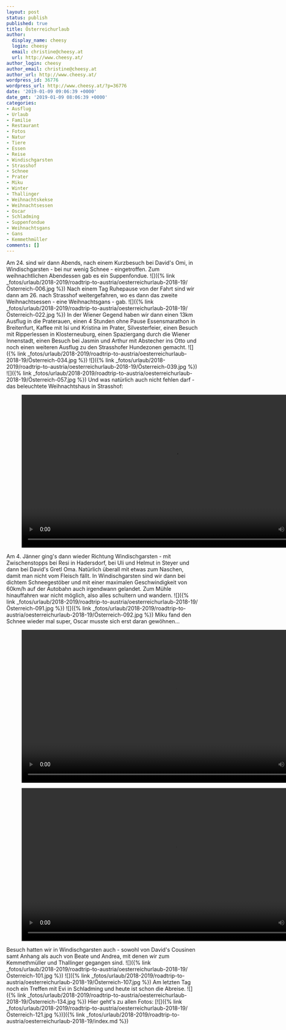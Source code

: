 ```yaml
---
layout: post
status: publish
published: true
title: Österreichurlaub
author:
  display_name: cheesy
  login: cheesy
  email: christine@cheesy.at
  url: http://www.cheesy.at/
author_login: cheesy
author_email: christine@cheesy.at
author_url: http://www.cheesy.at/
wordpress_id: 36776
wordpress_url: http://www.cheesy.at/?p=36776
date: '2019-01-09 09:06:39 +0000'
date_gmt: '2019-01-09 08:06:39 +0000'
categories:
- Ausflug
- Urlaub
- Familie
- Restaurant
- Fotos
- Natur
- Tiere
- Essen
- Reise
- Windischgarsten
- Strasshof
- Schnee
- Prater
- Miku
- Winter
- Thallinger
- Weihnachtskekse
- Weihnachtsessen
- Oscar
- Schladming
- Suppenfondue
- Weihnachtsgans
- Gans
- Kemmethmüller
comments: []
---
```

Am 24. sind wir dann Abends, nach einem Kurzbesuch bei David's Omi, in Windischgarsten - bei nur wenig Schnee - eingetroffen. Zum weihnachtlichen Abendessen gab es ein Suppenfondue.
![]({% link _fotos/urlaub/2018-2019/roadtrip-to-austria/oesterreichurlaub-2018-19/Österreich-006.jpg %})
Nach einem Tag Ruhepause von der Fahrt sind wir dann am 26. nach Strasshof weitergefahren, wo es dann das zweite Weihnachtsessen - eine Weihnachtsgans - gab.
![]({% link _fotos/urlaub/2018-2019/roadtrip-to-austria/oesterreichurlaub-2018-19/Österreich-022.jpg %})
In der Wiener Gegend haben wir dann einen 13km Ausflug in die Praterauen, einen 4 Stunden ohne Pause Essensmarathon in Breitenfurt, Kaffee mit Isi und Kristina im Prater, Silvesterfeier, einen Besuch mit Ripperlessen in Klosterneuburg, einen Spaziergang durch die Wiener Innenstadt, einen Besuch bei Jasmin und Arthur mit Abstecher ins Otto und noch einen weiteren Ausflug zu den Strasshofer Hundezonen gemacht.
![]({% link _fotos/urlaub/2018-2019/roadtrip-to-austria/oesterreichurlaub-2018-19/Österreich-034.jpg %})
![]({% link _fotos/urlaub/2018-2019/roadtrip-to-austria/oesterreichurlaub-2018-19/Österreich-039.jpg %})
![]({% link _fotos/urlaub/2018-2019/roadtrip-to-austria/oesterreichurlaub-2018-19/Österreich-057.jpg %})
Und was natürlich auch nicht fehlen darf - das beleuchtete Weihnachtshaus in Strasshof:
<figure><video controls width="800" src="{% link /download/Videos/Christmas Spirit.mp4 %}"></video></figure>
Am 4. Jänner ging's dann wieder Richtung Windischgarsten - mit Zwischenstopps bei Resi in Hadersdorf, bei Uli und Helmut in Steyer und dann bei David's Gretl Oma. Natürlich überall mit etwas zum Naschen, damit man nicht vom Fleisch fällt. In Windischgarsten sind wir dann bei dichtem Schneegestöber und mit einer maximalen Geschwindigkeit von 60km/h auf der Autobahn auch irgendwann gelandet. Zum Mühle hinauffahren war nicht möglich, also alles schultern und wandern.
![]({% link _fotos/urlaub/2018-2019/roadtrip-to-austria/oesterreichurlaub-2018-19/Österreich-091.jpg %})
![]({% link _fotos/urlaub/2018-2019/roadtrip-to-austria/oesterreichurlaub-2018-19/Österreich-092.jpg %})
Miku fand den Schnee wieder mal super, Oscar musste sich erst daran gewöhnen...
<figure><video controls width="800" src="{% link /download/Videos/20190105 Miku im Schnee.mp4 %}"></video></figure>
<figure><video controls width="800" src="{% link /download/Videos/20190105 Miku und Oscar im Schnee.mp4 %}"></video></figure>
Besuch hatten wir in Windischgarsten auch - sowohl von David's Cousinen samt Anhang als auch von Beate und Andrea, mit denen wir zum Kemmethmüller und Thallinger gegangen sind.
![]({% link _fotos/urlaub/2018-2019/roadtrip-to-austria/oesterreichurlaub-2018-19/Österreich-101.jpg %})
![]({% link _fotos/urlaub/2018-2019/roadtrip-to-austria/oesterreichurlaub-2018-19/Österreich-107.jpg %})
Am letzten Tag noch ein Treffen mit Evi in Schladming und heute ist schon die Abreise.
![]({% link _fotos/urlaub/2018-2019/roadtrip-to-austria/oesterreichurlaub-2018-19/Österreich-134.jpg %})
Hier geht's zu allen Fotos:
[![]({% link _fotos/urlaub/2018-2019/roadtrip-to-austria/oesterreichurlaub-2018-19/Österreich-121.jpg %})]({% link _fotos/urlaub/2018-2019/roadtrip-to-austria/oesterreichurlaub-2018-19/index.md %})
